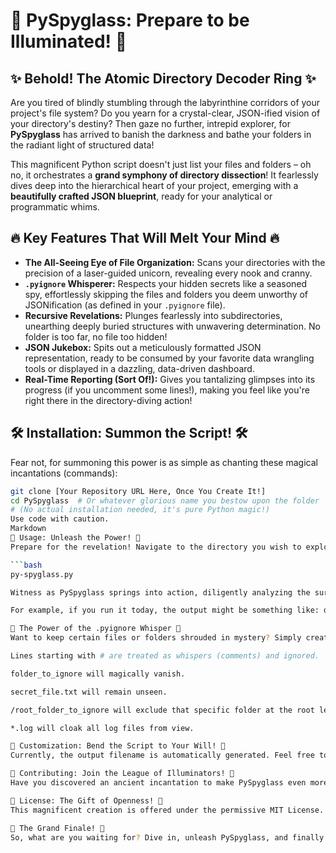 

# 🌟 PySpyglass: Prepare to be Illuminated! 🌟

## ✨ Behold! The Atomic Directory Decoder Ring ✨

Are you tired of blindly stumbling through the labyrinthine corridors of your project's file system? Do you yearn for a crystal-clear, JSON-ified vision of your directory's destiny? Then gaze no further, intrepid explorer, for **PySpyglass** has arrived to banish the darkness and bathe your folders in the radiant light of structured data!

This magnificent Python script doesn't just list your files and folders – oh no, it orchestrates a **grand symphony of directory dissection**! It fearlessly dives deep into the hierarchical heart of your project, emerging with a **beautifully crafted JSON blueprint**, ready for your analytical or programmatic whims.

## 🔥 Key Features That Will Melt Your Mind 🔥

*   **The All-Seeing Eye of File Organization:** Scans your directories with the precision of a laser-guided unicorn, revealing every nook and cranny.
*   **`.pyignore` Whisperer:**  Respects your hidden secrets like a seasoned spy, effortlessly skipping the files and folders you deem unworthy of JSONification (as defined in your `.pyignore` file).
*   **Recursive Revelations:**  Plunges fearlessly into subdirectories, unearthing deeply buried structures with unwavering determination. No folder is too far, no file too hidden!
*   **JSON Jukebox:**  Spits out a meticulously formatted JSON representation, ready to be consumed by your favorite data wrangling tools or displayed in a dazzling, data-driven dashboard.
*   **Real-Time Reporting (Sort Of!):**  Gives you tantalizing glimpses into its progress (if you uncomment some lines!), making you feel like you're right there in the directory-diving action!

## 🛠️ Installation: Summon the Script! 🛠️

Fear not, for summoning this power is as simple as chanting these magical incantations (commands):

```bash
git clone [Your Repository URL Here, Once You Create It!]
cd PySpyglass  # Or whatever glorious name you bestow upon the folder
# (No actual installation needed, it's pure Python magic!)
Use code with caution.
Markdown
🚀 Usage: Unleash the Power! 🚀
Prepare for the revelation! Navigate to the directory you wish to explore (the one containing the script or where you want the output to be saved) and simply invoke the incantation:

```bash
py-spyglass.py

Witness as PySpyglass springs into action, diligently analyzing the surrounding landscape! A .pyignore file in the target directory? Fear not, it will be heeded! A majestic JSON file, named with the current date and time, will appear, containing the illuminated structure of your folders.

For example, if you run it today, the output might be something like: directory-structure-2023-10-27-14-30-00.txt (or whatever time it happens to be when you unleash the magic!).

🤫 The Power of the .pyignore Whisper 🤫
Want to keep certain files or folders shrouded in mystery? Simply create a .pyignore file in the target directory. List the patterns you wish to exclude, one per line. Think of it as your digital bouncer, deciding who gets past the velvet rope into the JSON party!

Lines starting with # are treated as whispers (comments) and ignored.

folder_to_ignore will magically vanish.

secret_file.txt will remain unseen.

/root_folder_to_ignore will exclude that specific folder at the root level of the scan.

*.log will cloak all log files from view.

🎨 Customization: Bend the Script to Your Will! 🎨
Currently, the output filename is automatically generated. Feel free to tweak the script if you desire a different naming convention. Perhaps you want to add more emojis? The power is yours!

🙌 Contributing: Join the League of Illuminators! 🙌
Have you discovered an ancient incantation to make PySpyglass even more insightful? Do you have ideas for dazzling new features that will make the file system tremble with awe? Fork this repository, weave your magical code, and submit a pull request! Let us build the ultimate directory-decoding artifact together!

📜 License: The Gift of Openness! 📜
This magnificent creation is offered under the permissive MIT License. Feel free to use it, share it, modify it, and generally spread the joy of structured directory knowledge!

🎉 The Grand Finale! 🎉
So, what are you waiting for? Dive in, unleash PySpyglass, and finally understand the intricate dance of your files and folders! Go forth and illuminate!

